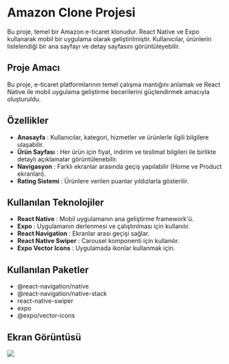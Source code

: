 # Amazon Clone Projesi

Bu proje, temel bir Amazon e-ticaret klonudur. React Native ve Expo kullanarak mobil bir uygulama olarak geliştirilmiştir. Kullanıcılar, ürünlerin listelendiği bir ana sayfayı ve detay sayfasını görüntüleyebilir.

## Proje Amacı

Bu proje, e-ticaret platformlarının temel çalışma mantığını anlamak ve React Native ile mobil uygulama geliştirme becerilerini güçlendirmek amacıyla oluşturuldu.

## Özellikler

- **Anasayfa** : Kullanıcılar, kategori, hizmetler ve ürünlerle ilgili bilgilere ulaşabilir.
- **Ürün Sayfası** : Her ürün için fiyat, indirim ve teslimat bilgileri ile birlikte detaylı açıklamalar görüntülenebilir.
- **Navigasyon** : Farklı ekranlar arasında geçiş yapılabilir (Home ve Product ekranları).
- **Rating Sistemi** : Ürünlere verilen puanlar yıldızlarla gösterilir.

## Kullanılan Teknolojiler

- **React Native** : Mobil uygulamanın ana geliştirme framework'ü.
- **Expo** : Uygulamanın derlenmesi ve çalıştırılması için kullanılır.
- **React Navigation** : Ekranlar arası geçişi sağlar.
- **React Native Swiper** : Carousel komponenti için kullanılır.
- **Expo Vector Icons** : Uygulamada ikonlar kullanmak için.

## Kullanılan Paketler

- @react-navigation/native
- @react-navigation/native-stack
- react-native-swiper
- expo
- @expo/vector-icons

## Ekran Görüntüsü

![](./gif/amazon11.gif)
